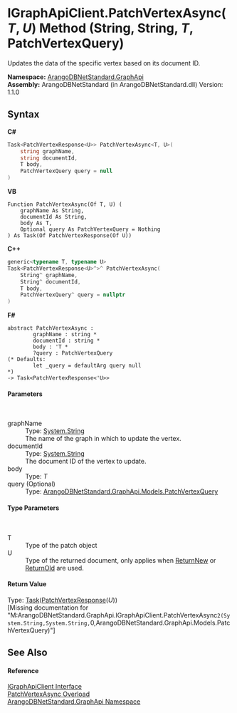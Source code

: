 # IGraphApiClient.PatchVertexAsync(*T*, *U*) Method (String, String, *T*, PatchVertexQuery)
 

Updates the data of the specific vertex based on its document ID.

**Namespace:**&nbsp;<a href="5db3e172-88fa-722f-6e7f-25b7310b3db3">ArangoDBNetStandard.GraphApi</a><br />**Assembly:**&nbsp;ArangoDBNetStandard (in ArangoDBNetStandard.dll) Version: 1.1.0

## Syntax

**C#**<br />
``` C#
Task<PatchVertexResponse<U>> PatchVertexAsync<T, U>(
	string graphName,
	string documentId,
	T body,
	PatchVertexQuery query = null
)

```

**VB**<br />
``` VB
Function PatchVertexAsync(Of T, U) ( 
	graphName As String,
	documentId As String,
	body As T,
	Optional query As PatchVertexQuery = Nothing
) As Task(Of PatchVertexResponse(Of U))
```

**C++**<br />
``` C++
generic<typename T, typename U>
Task<PatchVertexResponse<U>^>^ PatchVertexAsync(
	String^ graphName, 
	String^ documentId, 
	T body, 
	PatchVertexQuery^ query = nullptr
)
```

**F#**<br />
``` F#
abstract PatchVertexAsync : 
        graphName : string * 
        documentId : string * 
        body : 'T * 
        ?query : PatchVertexQuery 
(* Defaults:
        let _query = defaultArg query null
*)
-> Task<PatchVertexResponse<'U>> 

```


#### Parameters
&nbsp;<dl><dt>graphName</dt><dd>Type: <a href="https://docs.microsoft.com/dotnet/api/system.string" target="_blank" rel="noopener noreferrer">System.String</a><br />The name of the graph in which to update the vertex.</dd><dt>documentId</dt><dd>Type: <a href="https://docs.microsoft.com/dotnet/api/system.string" target="_blank" rel="noopener noreferrer">System.String</a><br />The document ID of the vertex to update.</dd><dt>body</dt><dd>Type: *T*<br /></dd><dt>query (Optional)</dt><dd>Type: <a href="38756543-faa6-57a8-e43f-3631ab41ff07">ArangoDBNetStandard.GraphApi.Models.PatchVertexQuery</a><br /></dd></dl>

#### Type Parameters
&nbsp;<dl><dt>T</dt><dd>Type of the patch object</dd><dt>U</dt><dd>Type of the returned document, only applies when <a href="2eaabc72-dcd1-8202-6711-4d5deec3c428">ReturnNew</a> or <a href="da6dae47-bce5-119e-ea42-507df1f8e722">ReturnOld</a> are used.</dd></dl>

#### Return Value
Type: <a href="https://docs.microsoft.com/dotnet/api/system.threading.tasks.task-1" target="_blank" rel="noopener noreferrer">Task</a>(<a href="acda1e7b-a4ea-02f4-624b-c84fffd587c8">PatchVertexResponse</a>(*U*))<br />\[Missing <returns> documentation for "M:ArangoDBNetStandard.GraphApi.IGraphApiClient.PatchVertexAsync``2(System.String,System.String,``0,ArangoDBNetStandard.GraphApi.Models.PatchVertexQuery)"\]

## See Also


#### Reference
<a href="9cf68195-2611-f408-a78f-ab77864cc844">IGraphApiClient Interface</a><br /><a href="d7124eea-3886-08fc-cbd4-f495a8343817">PatchVertexAsync Overload</a><br /><a href="5db3e172-88fa-722f-6e7f-25b7310b3db3">ArangoDBNetStandard.GraphApi Namespace</a><br />